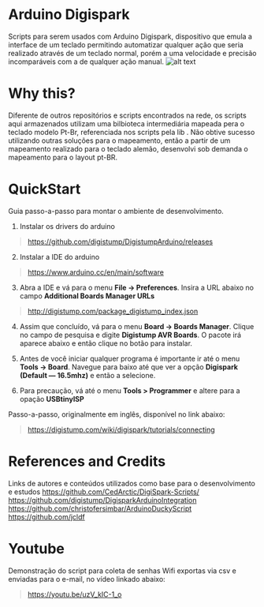  # Arduino Digispark
Scripts para serem usados com Arduino Digispark, dispositivo que emula a interface de um teclado permitindo automatizar qualquer ação que seria realizado através de um teclado normal, porém a uma velocidade e precisão incomparáveis com a de qualquer ação manual.
![alt text](https://github.com/Gadotti/DigisparkScripts/blob/master/Digispark.jpg "The DigiSpark")

# Why this?
Diferente de outros repositórios e scripts encontrados na rede, os scripts aqui armazenados utilizam uma bilbioteca intermediária mapeada pera o teclado modelo Pt-Br, referenciada nos scripts pela lib <DigiKeyboardPtBr>.
Não obtive sucesso utilizando outras soluções para o mapeamento, então a partir de um mapeamento realizado para o teclado alemão, desenvolvi sob demanda o mapeamento para o layout pt-BR.

# QuickStart
Guia passo-a-passo para montar o ambiente de desenvolvimento.
1. Instalar os drivers do arduino
> https://github.com/digistump/DigistumpArduino/releases

2. Instalar a IDE do arduino
> https://www.arduino.cc/en/main/software

3. Abra a IDE e vá para o menu **File -> Preferences**. Insira a URL abaixo no campo **Additional Boards Manager URLs**
> http://digistump.com/package_digistump_index.json

4. Assim que concluído, vá para o menu **Board -> Boards Manager**. Clique no campo de pesquisa e digite **Digistump AVR Boards**. O pacote irá aparece abaixo e então clique no botão para instalar.

5. Antes de você iniciar qualquer programa é importante ir até o menu **Tools -> Board**. Navegue para baixo até que ver a opção **Digispark (Default — 16.5mhz)** e então a selecione.

6. Para precaução, vá até o menu **Tools > Programmer** e altere para a opação **USBtinyISP**

Passo-a-passo, originalmente em inglês, disponível no link abaixo:
> https://digistump.com/wiki/digispark/tutorials/connecting

# References and Credits
Links de autores e conteúdos utilizados como base para o desenvolvimento e estudos
https://github.com/CedArctic/DigiSpark-Scripts/
https://github.com/digistump/DigisparkArduinoIntegration
https://github.com/christofersimbar/ArduinoDuckyScript
https://github.com/jcldf

# Youtube
Demonstração do script para coleta de senhas Wifi exportas via csv e enviadas para o e-mail, no vídeo linkado abaixo:
> https://youtu.be/uzV_kIC-1_o
